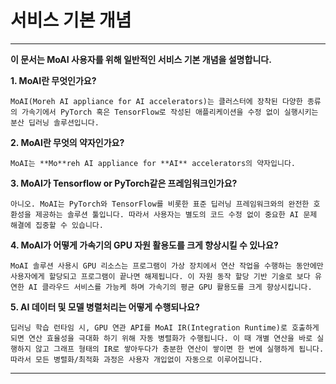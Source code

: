 # 서비스 기본 개념

---
**이 문서는 MoAI 사용자를 위해 일반적인 서비스 기본 개념을 설명합니다.** 

**1. MoAI란 무엇인가요?**

    MoAI(Moreh AI appliance for AI accelerators)는 클러스터에 장착된 다양한 종류의 가속기에서 PyTorch 혹은 TensorFlow로 작성된 애플리케이션을 수정 없이 실행시키는 분산 딥러닝 솔루션입니다.

**2. MoAI란 무엇의 약자인가요?**

    MoAI는 **Mo**reh AI appliance for **AI** accelerators의 약자입니다.

**3. MoAI가 Tensorflow or PyTorch같은 프레임워크인가요?**
    
    아니오. MoAI는 PyTorch와 TensorFlow를 비롯한 표준 딥러닝 프레임워크와의 완전한 호환성을 제공하는 솔루션 툴입니다. 따라서 사용자는 별도의 코드 수정 없이 중요한 AI 문제 해결에 집중할 수 있습니다.

**4. MoAI가 어떻게 가속기의 GPU 자원 활용도를 크게 향상시킬 수 있나요?**
    
    MoAI 솔루션 사용시 GPU 리소스는 프로그램이 가상 장치에서 연산 작업을 수행하는 동안에만 사용자에게 할당되고 프로그램이 끝나면 해제됩니다. 이 자원 동작 할당 기반 기술로 보다 유연한 AI 클라우드 서비스를 가능케 하며 가속기의 평균 GPU 활용도를 크게 향상시킵니다.

**5. AI 데이터 및 모델 병렬처리는 어떻게 수행되나요?**

    딥러닝 학습 런타임 시, GPU 연관 API를 MoAI IR(Integration Runtime)로 호출하게 되면 연산 효율성을 극대화 하기 위해 자동 병렬화가 수행됩니다. 이 때 개별 연산을 바로 실행하지 않고 그래프 형태의 IR로 쌓아두다가 충분한 연산이 쌓이면 한 번에 실행하게 됩니다. 따라서 모든 병렬화/최적화 과정은 사용자 개입없이 자동으로 이루어집니다.

---



